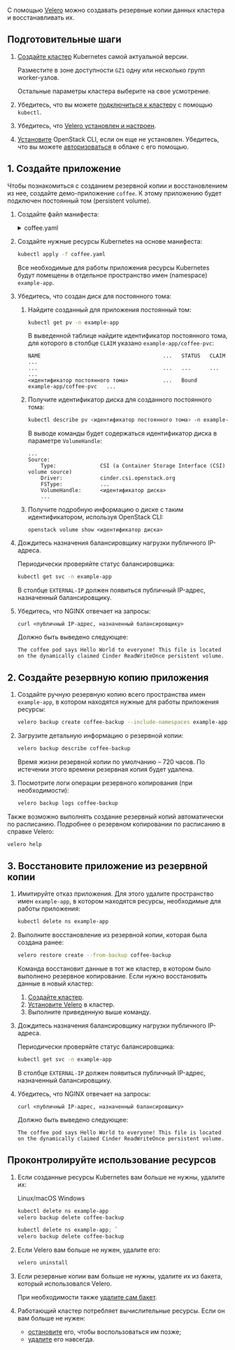 С помощью [Velero](https://velero.io/docs/main/) можно создавать резервные копии данных кластера и восстанавливать их.

## Подготовительные шаги

1. [Создайте кластер](../../operations/create-cluster) Kubernetes самой актуальной версии.

   Разместите в зоне доступности `GZ1` одну или несколько групп worker-узлов.

   Остальные параметры кластера выберите на свое усмотрение.

1. Убедитесь, что вы можете [подключиться к кластеру](../../connect/kubectl) с помощью `kubectl`.
1. Убедитесь, что [Velero установлен и настроен](../../install-tools/velero).
1. [Установите](../../../../base/account/project/cli/setup) OpenStack CLI, если он еще не установлен. Убедитесь, что вы можете [авторизоваться](../../../../base/account/project/cli/authorization) в облаке с его помощью.

## 1. Создайте приложение

Чтобы познакомиться с созданием резервной копии и восстановлением из нее, создайте демо-приложение `coffee`. К этому приложению будет подключен постоянный том (persistent volume).

1. Создайте файл манифеста:

   <details>
   <summary markdown="span">coffee.yaml</summary>

   ```yaml
   apiVersion: v1
   kind: Namespace
   metadata:
     name: example-app

   ---
   apiVersion: v1
   kind: PersistentVolumeClaim
   metadata:
     name: coffee-pvc
     namespace: example-app
   spec:
     accessModes:
       - ReadWriteOnce
     resources:
       requests:
         storage: 1Gi
     storageClassName: "csi-ceph-hdd-gz1"

   ---
   apiVersion: apps/v1
   kind: Deployment
   metadata:
     name: coffee
     namespace: example-app
   spec:
     replicas: 1
     selector:
       matchLabels:
         app: coffee
     template:
       metadata:
         labels:
           app: coffee
       spec:
         volumes:
           - name: coffee-volume
             persistentVolumeClaim:
               claimName: coffee-pvc
         initContainers:
           - name: write-html-for-nginx
             image: busybox
             volumeMounts:
               - name: coffee-volume
                 mountPath: /usr/share/nginx/html
             command: ["/bin/sh", "-c"]
             args:
               [
                 'echo "The coffee pod says Hello World to everyone! This file is located on the dynamically claimed Cinder ReadWriteOnce persistent volume." > /usr/share/nginx/html/index.html',
               ]
         containers:
           - name: coffee
             image: nginxdemos/nginx-hello
             volumeMounts:
               - name: coffee-volume
                 mountPath: /usr/share/nginx/html
             ports:
               - containerPort: 8080

   ---
   apiVersion: v1
   kind: Service
   metadata:
     name: coffee-svc
     namespace: example-app
   spec:
     type: LoadBalancer
     ports:
       - port: 80
         targetPort: 8080
         protocol: TCP
         name: http
     selector:
       app: coffee
   ```

   </details>

1. Создайте нужные ресурсы Kubernetes на основе манифеста:

   ```bash
   kubectl apply -f coffee.yaml
   ```

   Все необходимые для работы приложения ресурсы Kubernetes будут помещены в отдельное пространство имен (namespace) `example-app`.

1. Убедитесь, что создан диск для постоянного тома:

   1. Найдите созданный для приложения постоянный том:

      ```bash
      kubectl get pv -n example-app
      ```

      В выведенной таблице найдите идентификатор постоянного тома, для которого в столбце `CLAIM` указано `example-app/coffee-pvc`:

      ```text
      NAME                                       ...   STATUS   CLAIM                    ...
      ...                                        ...   ...      ...                      ...
      <идентификатор постоянного тома>           ...   Bound    example-app/coffee-pvc   ...
      ```

   1. Получите идентификатор диска для созданного постоянного тома:

      ```bash
      kubectl describe pv <идентификатор постоянного тома> -n example-app
      ```

      В выводе команды будет содержаться идентификатор диска в параметре `VolumeHandle`:

      ```text
      ...
      Source:
          Type:              CSI (a Container Storage Interface (CSI) volume source)
          Driver:            cinder.csi.openstack.org
          FSType:            ...
          VolumeHandle:      <идентификатор диска>
          ...
      ```

   1. Получите подробную информацию о диске с таким идентификатором, используя OpenStack CLI:

      ```
      openstack volume show <идентификатор диска>
      ```

1. Дождитесь назначения балансировщику нагрузки публичного IP-адреса.

   Периодически проверяйте статус балансировщика:

   ```bash
   kubectl get svc -n example-app
   ```

   В столбце `EXTERNAL-IP` должен появиться публичный IP-адрес, назначенный балансировщику.

1. Убедитесь, что NGINX отвечает на запросы:

   ```
   curl <публичный IP-адрес, назначенный балансировщику>
   ```

   Должно быть выведено следующее:

   ```text
   The coffee pod says Hello World to everyone! This file is located on the dynamically claimed Cinder ReadWriteOnce persistent volume.
   ```

## 2. Создайте резервную копию приложения

1. Создайте ручную резервную копию всего пространства имен `example-app`, в котором находятся нужные для работы приложения ресурсы:

   ```bash
   velero backup create coffee-backup --include-namespaces example-app
   ```

1. Загрузите детальную информацию о резервной копии:

   ```bash
   velero backup describe coffee-backup
   ```

   <warn>

   Время жизни резервной копии по умолчанию – 720 часов. По истечении этого времени резервная копия будет удалена.

   </warn>

1. Посмотрите логи операции резервного копирования (при необходимости):

   ```bash
   velero backup logs coffee-backup
   ```

Также возможно выполнять создание резервный копий автоматически по расписанию. Подробнее о резервном копировании по расписанию в справке Velero:

```bash
velero help
```

## 3. Восстановите приложение из резервной копии

1. Имитируйте отказ приложения. Для этого удалите пространство имен `example-app`, в котором находятся ресурсы, необходимые для работы приложения:

   ```bash
   kubectl delete ns example-app
   ```

1. Выполните восстановление из резервной копии, которая была создана ранее:

   ```bash
   velero restore create --from-backup coffee-backup
   ```

   Команда восстановит данные в тот же кластер, в котором было выполнено резервное копирование. Если нужно восстановить данные в новый кластер:

   1. [Создайте кластер](../../operations/create-cluster).
   1. [Установите Velero](../../install-tools/velero) в кластер.
   1. Выполните приведенную выше команду.

1. Дождитесь назначения балансировщику нагрузки публичного IP-адреса.

   Периодически проверяйте статус балансировщика:

   ```bash
   kubectl get svc -n example-app
   ```

   В столбце `EXTERNAL-IP` должен появиться публичный IP-адрес, назначенный балансировщику.

1. Убедитесь, что NGINX отвечает на запросы:

   ```
   curl <публичный IP-адрес, назначенный балансировщику>
   ```

   Должно быть выведено следующее:

   ```text
   The coffee pod says Hello World to everyone! This file is located on the dynamically claimed Cinder ReadWriteOnce persistent volume.
   ```

## Проконтролируйте использование ресурсов

1. Если созданные ресурсы Kubernetes вам больше не нужны, удалите их:

   <tabs>
   <tablist>
   <tab>Linux/macOS</tab>
   <tab>Windows</tab>
   </tablist>
   <tabpanel>

   ```bash
   kubectl delete ns example-app
   velero backup delete coffee-backup

   ```

   </tabpanel>
   <tabpanel>

   ```powershell
   kubectl delete ns example-app; `
   velero backup delete coffee-backup
   ```

   </tabpanel>
   </tabs>

1. Если Velero вам больше не нужен, удалите его:

   ```bash
   velero uninstall
   ```

1. Если резервные копии вам больше не нужны, удалите их из бакета, который использовался Velero.

   При необходимости также [удалите сам бакет](../../../s3/buckets/bucket#udalenie-baketa).

1. Работающий кластер потребляет вычислительные ресурсы. Если он вам больше не нужен:

   - [остановите](../../operations/manage-cluster#zapustit-ili-ostanovit-klaster) его, чтобы воспользоваться им позже;
   - [удалите](../../operations/manage-cluster#udalit-klaster) его навсегда.
